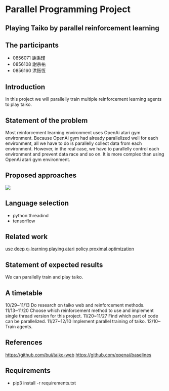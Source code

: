 # Parallel Programming Project

## Playing Taiko by parallel reinforcement learning


## The participants
- 0856071 謝秉瑾
- 0856108 謝宗祐
- 0856160 洪鈺恆

## Introduction
In this project we will parallelly train multiple reinforcement learning agents to play taiko.

## Statement of the problem


Most reinforcement learning environment uses OpenAi atari gym environment. Because OpenAi gym had already parallelized well for each environment, all we have to do is parallelly collect data from each environment. However, in the real case, we have to parallelly control each environment and prevent data race and so on. It is more complex than using OpenAi atari gym environment.
## Proposed approaches

![](https://i.imgur.com/e7AIU5B.png)

## Language selection
- python threadind
- tensorflow
## Related work
[use deep q-learning playing atari](https://arxiv.org/abs/1312.5602)
[policy proximal optimization](https://arxiv.org/abs/1707.06347)
## Statement of expected results
We can parallelly train and play taiko.
## A timetable
10/29~11/13 Do research on taiko web and reinforcement methods.
11/13~11/20 Choose which reinforcement method to use and implement single thread version for this project.
11/20~11/27 Find which part of code can be parallelized.
11/27~12/10 Implement parallel training of taiko. 
12/10~ Train agents.
## References
https://github.com/bui/taiko-web
https://github.com/openai/baselines

## Requirements
- pip3 install -r requirements.txt
